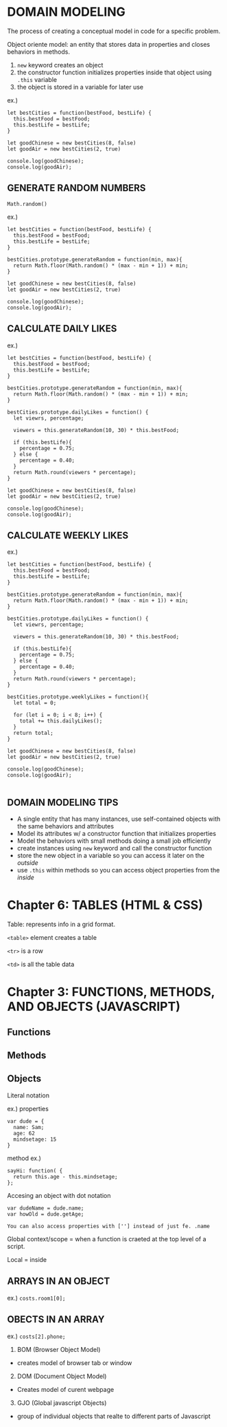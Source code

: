# DOMAIN MODELING

The process of creating a conceptual model in code for a specific problem.

Object oriente model: an entity that stores data in properties and closes behaviors in methods.

1. `new` keyword creates an object
2. the constructor function initializes properties inside that object using `.this` variable
3. the object is stored in a variable for later use

ex.)

```
let bestCities = function(bestFood, bestLife) {
  this.bestFood = bestFood;
  this.bestLife = bestLife;
}

let goodChinese = new bestCities(8, false)
let goodAir = new bestCities(2, true)

console.log(goodChinese);
console.log(goodAir);
```

## GENERATE RANDOM NUMBERS
`Math.random()`

ex.)
```
let bestCities = function(bestFood, bestLife) {
  this.bestFood = bestFood;
  this.bestLife = bestLife;
}

bestCities.prototype.generateRandom = function(min, max){
  return Math.floor(Math.random() * (max - min + 1)) + min;
}

let goodChinese = new bestCities(8, false)
let goodAir = new bestCities(2, true)

console.log(goodChinese);
console.log(goodAir);
```

## CALCULATE DAILY LIKES
ex.)
```
let bestCities = function(bestFood, bestLife) {
  this.bestFood = bestFood;
  this.bestLife = bestLife;
}

bestCities.prototype.generateRandom = function(min, max){
  return Math.floor(Math.random() * (max - min + 1)) + min;
}

bestCities.prototype.dailyLikes = function() {
  let viewrs, percentage;

  viewers = this.generateRandom(10, 30) * this.bestFood;

  if (this.bestLife){
    percentage = 0.75;
  } else {
    percentage = 0.40;
  }
  return Math.round(viewers * percentage);
}

let goodChinese = new bestCities(8, false)
let goodAir = new bestCities(2, true)

console.log(goodChinese);
console.log(goodAir);
```

## CALCULATE WEEKLY LIKES


ex.)
```
let bestCities = function(bestFood, bestLife) {
  this.bestFood = bestFood;
  this.bestLife = bestLife;
}

bestCities.prototype.generateRandom = function(min, max){
  return Math.floor(Math.random() * (max - min + 1)) + min;
}

bestCities.prototype.dailyLikes = function() {
  let viewrs, percentage;

  viewers = this.generateRandom(10, 30) * this.bestFood;

  if (this.bestLife){
    percentage = 0.75;
  } else {
    percentage = 0.40;
  }
  return Math.round(viewers * percentage);
}

bestCities.prototype.weeklyLikes = function(){
  let total = 0;

  for (let i = 0; i < 8; i++) {
    total += this.dailyLikes();
  }
  return total;
}

let goodChinese = new bestCities(8, false)
let goodAir = new bestCities(2, true)

console.log(goodChinese);
console.log(goodAir);


```

## DOMAIN MODELING TIPS
- A single entity that has many instances, use self-contained objects with the same behaviors and attributes
- Model its attributes w/ a constructor function that initializes properties
- Model the behaviors with small methods doing a small job efficiently 
- create instances using `new` keyword and call the constructor function
- store the new object in a variable so you can access it later on the *outside*
- use `.this` within methods so you can access object properties from the *inside*

# Chapter 6: TABLES (HTML & CSS)

Table: represents info in a grid format.

`<table>` element creates a table

`<tr>` is a row

`<td>` is all the table data

# Chapter 3: FUNCTIONS, METHODS, AND OBJECTS (JAVASCRIPT)
## Functions

## Methods

## Objects

Literal notation

ex.)
properties
```
var dude = {
  name: Sam;
  age: 62
  mindsetage: 15
}
```
method
ex.)
```
sayHi: function( {
  return this.age - this.mindsetage;
};
```

Accesing an object with dot notation
```
var dudeName = dude.name;
var howOld = dude.getAge;

You can also access properties with [''] instead of just fe. .name
```

Global context/scope = when a function is craeted at the top level of a script.

Local = inside

## ARRAYS IN AN OBJECT
ex.)
`costs.room1[0];`

## OBECTS IN AN ARRAY
ex.)
`costs[2].phone;`

1. BOM (Browser Object Model)
- creates model of browser tab or window
2. DOM (Document Object Model)
- Creates model of curent webpage
3. GJO (Global javascript Objects)
- group of individual objects that realte to different parts of Javascript